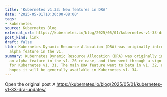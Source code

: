 ```yaml
---
title: 'Kubernetes v1.33: New features in DRA'
date: '2025-05-01T10:30:00-08:00'
tags:
- kubernetes
source: Kubernetes Blog
external_url: https://kubernetes.io/blog/2025/05/01/kubernetes-v1-33-dra-updates/
post_kind: link
draft: false
tldr: Kubernetes Dynamic Resource Allocation (DRA) was originally introduced as an
  alpha feature in the v1.
summary: Kubernetes Dynamic Resource Allocation (DRA) was originally introduced as
  an alpha feature in the v1. 26 release, and then went through a significant redesign
  for Kubernetes v1. 31. The main DRA feature went to beta in v1. 32, and the project
  hopes it will be generally available in Kubernetes v1. 34.
---
```

Open the original post ↗ https://kubernetes.io/blog/2025/05/01/kubernetes-v1-33-dra-updates/
